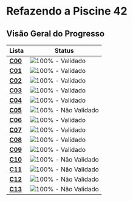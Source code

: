 # Refazendo a Piscine 42

## Visão Geral do Progresso

| Lista | Status |
| --- | --- |
| [**C00**](https://github.com/AllanDantas21/42Piscine_reloaded/tree/main/c00) | ![100%](https://img.shields.io/badge/Status-100%25-brightgreen) - Validado |
| [**C01**](https://github.com/AllanDantas21/42Piscine_reloaded/tree/main/c01) | ![100%](https://img.shields.io/badge/Status-100%25-brightgreen) - Validado |
| [**C02**](https://github.com/AllanDantas21/42Piscine_reloaded/tree/main/c02) | ![100%](https://img.shields.io/badge/Status-100%25-brightgreen) - Validado |
| [**C03**](https://github.com/AllanDantas21/42Piscine_reloaded/tree/main/c03) | ![100%](https://img.shields.io/badge/Status-100%25-brightgreen) - Validado |
| [**C04**](https://github.com/AllanDantas21/42Piscine_reloaded/tree/main/c04) | ![100%](https://img.shields.io/badge/Status-100%25-brightgreen) - Validado |
| [**C05**](https://github.com/AllanDantas21/42Piscine_reloaded/tree/main/c05) | ![100%](https://img.shields.io/badge/Status-100%25-brightgreen) - Não Validado |
| [**C06**](https://github.com/AllanDantas21/42Piscine_reloaded/tree/main/c06) | ![100%](https://img.shields.io/badge/Status-100%25-brightgreen) - Validado |
| [**C07**](https://github.com/AllanDantas21/42Piscine_reloaded/tree/main/c07) | ![100%](https://img.shields.io/badge/Status-100%25-brightgreen) - Validado |
| [**C08**](https://github.com/AllanDantas21/42Piscine_reloaded/tree/main/c08) | ![100%](https://img.shields.io/badge/Status-100%25-brightgreen) - Validado |
| [**C09**](https://github.com/AllanDantas21/42Piscine_reloaded/tree/main/c09) | ![100%](https://img.shields.io/badge/Status-100%25-brightgreen) - Validado |
| [**C10**](https://github.com/AllanDantas21/42Piscine_reloaded/tree/main/c10) | ![100%](https://img.shields.io/badge/Status-75%25-brightgreen) - Não Validado |
| [**C11**](https://github.com/AllanDantas21/42Piscine_reloaded/tree/main/c11) | ![100%](https://img.shields.io/badge/Status-100%25-brightgreen) - Não Validado |
| [**C12**](https://github.com/AllanDantas21/42Piscine_reloaded/tree/main/c12) | ![100%](https://img.shields.io/badge/Status-100%25-brightgreen) - Não Validado |
| [**C13**](https://github.com/AllanDantas21/42Piscine_reloaded/tree/main/c13) | ![100%](https://img.shields.io/badge/Status-80%25-brightgreen) - Não Validado |
